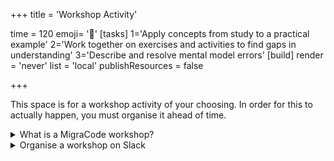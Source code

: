 +++
title = 'Workshop Activity'

time = 120
emoji= '🧰'
[tasks]
    1='Apply concepts from study to a practical example'
    2='Work together on exercises and activities to find gaps in understanding'
    3='Describe and resolve mental model errors'
[build]
  render = 'never'
  list = 'local'
  publishResources = false

+++

This space is for a workshop activity of your choosing. In order for this to actually happen, you must organise it ahead of time.

<details>
<summary>What is a MigraCode workshop?</summary>

#### 👷🏿‍♀️ No lectures

[MigraCode workshops ](https://workshops.codeyourfuture.io/)are designed to be interactive. Developed by volunteers and trainees, they are not about listening to a lecture. They are about doing, discussing, and learning together.

#### 💪🏾 No spoonfeeding

Workshops are also not tutorials, where you follow along step-by-step. [MigraCode workshops](https://workshops.codeyourfuture.io/) are meant to _expose gaps and mistakes_ in your understanding, so mentors can help you fix them. This means you should expect to be challenged and to make mistakes. This is the main value of mentor-led workshops.

#### 👂🏿 Responding to needs

You can run a workshop in person on class days, or online in the week. Mentors volunteer to run workshops on Slack, and learners propose topics they need help with. There are a huge number of workshops available at [workshops.codeyourfuture.io/](https://workshops.codeyourfuture.io/).

</details>
<details>
<summary>Organise a workshop on Slack</summary>

![./organise-workshops.png](organise-workshops.png)

</details>
